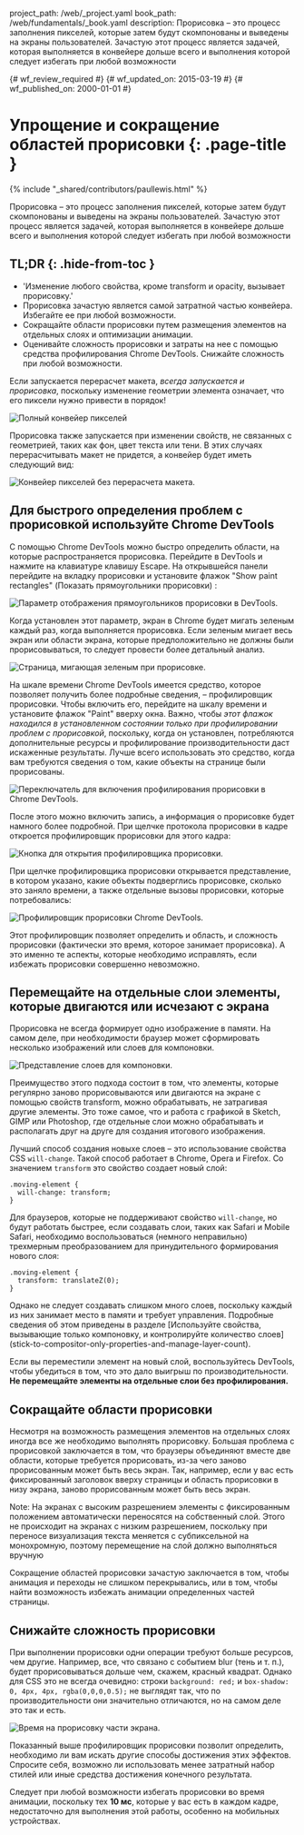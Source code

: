 project_path: /web/_project.yaml
book_path: /web/fundamentals/_book.yaml
description: Прорисовка – это процесс заполнения пикселей, которые затем будут скомпонованы и выведены на экраны пользователей. Зачастую этот процесс является задачей, которая выполняется в конвейере дольше всего и выполнения которой следует избегать при любой возможности

{# wf_review_required #}
{# wf_updated_on: 2015-03-19 #}
{# wf_published_on: 2000-01-01 #}

# Упрощение и сокращение областей прорисовки {: .page-title }

{% include "_shared/contributors/paullewis.html" %}


Прорисовка – это процесс заполнения пикселей, которые затем будут скомпонованы и выведены на экраны пользователей. Зачастую этот процесс является задачей, которая выполняется в конвейере дольше всего и выполнения которой следует избегать при любой возможности

## TL;DR {: .hide-from-toc }
- 'Изменение любого свойства, кроме transform и opacity, вызывает прорисовку.'
- Прорисовка зачастую является самой затратной частью конвейера. Избегайте ее при любой возможности.
- Сокращайте области прорисовки путем размещения элементов на отдельных слоях и оптимизации анимации.
- Оценивайте сложность прорисовки и затраты на нее с помощью средства профилирования Chrome DevTools. Снижайте сложность при любой возможности.


Если запускается перерасчет макета, _всегда запускается и прорисовка_, поскольку изменение геометрии элемента означает, что его пиксели нужно привести в порядок!

<img src="images/simplify-paint-complexity-and-reduce-paint-areas/frame.jpg" class="g--centered" alt="Полный конвейер пикселей">

Прорисовка также запускается при изменении свойств, не связанных с геометрией, таких как фон, цвет текста или тени. В этих случаях перерасчитывать макет не придется, а конвейер будет иметь следующий вид:

<img src="images/simplify-paint-complexity-and-reduce-paint-areas/frame-no-layout.jpg" class="g--centered" alt="Конвейер пикселей без перерасчета макета.">

## Для быстрого определения проблем с прорисовкой используйте Chrome DevTools

С помощью Chrome DevTools можно быстро определить области, на которые распространяется прорисовка. Перейдите в DevTools и нажмите на клавиатуре клавишу Escape. На открывшейся панели перейдите на вкладку прорисовки и установите флажок "Show paint rectangles" (Показать прямоугольники прорисовки) :

<img src="images/simplify-paint-complexity-and-reduce-paint-areas/show-paint-rectangles.jpg" class="g--centered" alt="Параметр отображения прямоугольников прорисовки в DevTools.">

Когда установлен этот параметр, экран в Chrome будет мигать зеленым каждый раз, когда выполняется прорисовка. Если зеленым мигает весь экран или области экрана, которые предположительно не должны были прорисовываться, то следует провести более детальный анализ.

<img src="images/simplify-paint-complexity-and-reduce-paint-areas/show-paint-rectangles-green.jpg" class="g--centered" alt="Страница, мигающая зеленым при прорисовке.">

На шкале времени Chrome DevTools имеется средство, которое позволяет получить более подробные сведения, – профилировщик прорисовки. Чтобы включить его, перейдите на шкалу времени и установите флажок "Paint" вверху окна. Важно, чтобы _этот флажок находился в установленном состоянии только при профилировании проблем с прорисовкой_, поскольку, когда он установлен, потребляются дополнительные ресурсы и профилирование производительности даст искаженные результаты. Лучше всего использовать это средство, когда вам требуются сведения о том, какие объекты на странице были прорисованы.

<img src="images/simplify-paint-complexity-and-reduce-paint-areas/paint-profiler-toggle.jpg" class="g--centered" alt="Переключатель для включения профилирования прорисовки в Chrome DevTools.">

После этого можно включить запись, а информация о прорисовке будет намного более подробной. При щелчке протокола прорисовки в кадре откроется профилировщик прорисовки для этого кадра:

<img src="images/simplify-paint-complexity-and-reduce-paint-areas/paint-profiler-button.jpg" class="g--centered" alt="Кнопка для открытия профилировщика прорисовки.">

При щелчке профилировщика прорисовки открывается представление, в котором указано, какие объекты подверглись прорисовке, сколько это заняло времени, а также отдельные вызовы прорисовки, которые потребовались:

<img src="images/simplify-paint-complexity-and-reduce-paint-areas/paint-profiler.jpg" class="g--centered" alt="Профилировщик прорисовки Chrome DevTools.">

Этот профилировщик позволяет определить и область, и сложность прорисовки (фактически это время, которое занимает прорисовка). А это именно те аспекты, которые необходимо исправлять, если избежать прорисовки совершенно невозможно.

## Перемещайте на отдельные слои элементы, которые двигаются или исчезают с экрана

Прорисовка не всегда формирует одно изображение в памяти. На самом деле, при необходимости браузер может сформировать несколько изображений или слоев для компоновки.

<img src="images/simplify-paint-complexity-and-reduce-paint-areas/layers.jpg" class="g--centered" alt="Представление слоев для компоновки.">

Преимущество этого подхода состоит в том, что элементы, которые регулярно заново прорисовываются или двигаются на экране с помощью свойств transform, можно обрабатывать, не затрагивая другие элементы. Это тоже самое, что и работа с графикой в Sketch, GIMP или Photoshop, где отдельные слои можно обрабатывать и располагать друг на друге для создания итогового изображения.

Лучший способ создания новыхе слоев – это использование свойства CSS `will-change`. Такой способ работает в Chrome, Opera и Firefox. Со значением `transform` это свойство создает новый слой:


    .moving-element {
      will-change: transform;
    }
    

Для браузеров, которые не поддерживают свойство `will-change`, но будут работать быстрее, если создавать слои, таких как Safari и Mobile Safari, необходимо воспользоваться (немного неправильно) трехмерным преобразованием для принудительного формирования нового слоя:


    .moving-element {
      transform: translateZ(0);
    }
    

Однако не следует создавать слишком много слоев, поскольку каждый из них занимает место в памяти и требует управления. Подробные сведения об этом приведены в разделе [Используйте свойства, вызывающие только компоновку, и контролируйте количество слоев] (stick-to-compositor-only-properties-and-manage-layer-count).

Если вы переместили элемент на новый слой, воспользуйтесь DevTools, чтобы убедиться в том, что это дало выигрыш по производительности. **Не перемещайте элементы на отдельные слои без профилирования.**

## Сокращайте области прорисовки

Несмотря на возможность размещения элементов на отдельных слоях иногда все же необходимо выполнять прорисовку. Большая проблема с прорисовкой заключается в том, что браузеры объединяют вместе две области, которые требуется прорисовать, из-за чего заново прорисованным может быть весь экран. Так, например, если у вас есть фиксированный заголовок вверху страницы и область прорисовки в низу экрана, заново прорисованным может быть весь экран.

<!-- TODO: Verify note type! -->
Note: На экранах с высоким разрешением элементы с фиксированным положением автоматически переносятся на собственный слой. Этого не происходит на экранах с низким разрешением, поскольку при переносе визуализация текста меняется с субпиксельной на монохромную, поэтому перемещение на слой должно выполняться вручную

Сокращение областей прорисовки зачастую заключается в том, чтобы анимация и переходы не слишком перекрывались, или в том, чтобы найти возможность избежать анимации определенных частей страницы.

## Снижайте сложность прорисовки
При выполнении прорисовки одни операции требуют больше ресурсов, чем другие. Например, все, что связано с событием blur (тень и т. п.), будет прорисовываться дольше чем, скажем, красный квадрат. Однако для CSS это не всегда очевидно: строки `background: red;` и `box-shadow: 0, 4px, 4px, rgba(0,0,0,0.5);` не выглядят так, что по производительности они значительно отличаются, но на самом деле это так и есть.

<img src="images/simplify-paint-complexity-and-reduce-paint-areas/profiler-chart.jpg" class="g--centered" alt="Время на прорисовку части экрана.">

Показанный выше профилировщик прорисовки позволит определить, необходимо ли вам искать другие способы достижения этих эффектов. Спросите себя, возможно ли использовать менее затратный набор стилей или иные средства достижения конечного результата.

Следует при любой возможности избегать прорисовки во время анимации, поскольку тех **10 мс**, которые у вас есть в каждом кадре, недостаточно для выполнения этой работы, особенно на мобильных устройствах.


